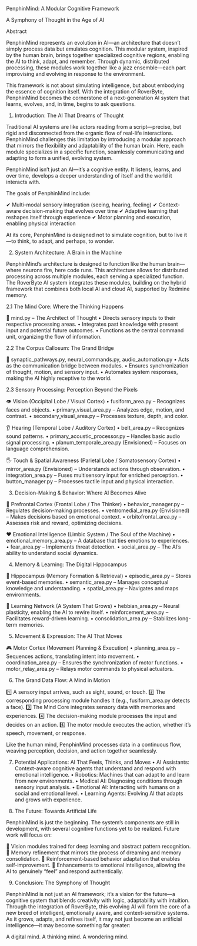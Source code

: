 PenphinMind: A Modular Cognitive Framework

A Symphony of Thought in the Age of AI

Abstract

PenphinMind represents an evolution in AI—an architecture that doesn’t simply process data but emulates cognition. This modular system, inspired by the human brain, brings together specialized cognitive regions, enabling the AI to think, adapt, and remember. Through dynamic, distributed processing, these modules work together like a jazz ensemble—each part improvising and evolving in response to the environment.

This framework is not about simulating intelligence, but about embodying the essence of cognition itself. With the integration of RoverByte, PenphinMind becomes the cornerstone of a next-generation AI system that learns, evolves, and, in time, begins to ask questions.

1. Introduction: The AI That Dreams of Thought

Traditional AI systems are like actors reading from a script—precise, but rigid and disconnected from the organic flow of real-life interactions. PenphinMind challenges this limitation by introducing a modular approach that mirrors the flexibility and adaptability of the human brain. Here, each module specializes in a specific function, seamlessly communicating and adapting to form a unified, evolving system.

PenphinMind isn’t just an AI—it’s a cognitive entity. It listens, learns, and over time, develops a deeper understanding of itself and the world it interacts with.

The goals of PenphinMind include:

✔ Multi-modal sensory integration (seeing, hearing, feeling)
✔ Context-aware decision-making that evolves over time
✔ Adaptive learning that reshapes itself through experience
✔ Motor planning and execution, enabling physical interaction

At its core, PenphinMind is designed not to simulate cognition, but to live it—to think, to adapt, and perhaps, to wonder.

2. System Architecture: A Brain in the Machine

PenphinMind’s architecture is designed to function like the human brain—where neurons fire, here code runs. This architecture allows for distributed processing across multiple modules, each serving a specialized function. The RoverByte AI system integrates these modules, building on the hybrid framework that combines both local AI and cloud AI, supported by Redmine memory.

2.1 The Mind Core: Where the Thinking Happens

📌 mind.py – The Architect of Thought
	•	Directs sensory inputs to their respective processing areas.
	•	Integrates past knowledge with present input and potential future outcomes.
	•	Functions as the central command unit, organizing the flow of information.

2.2 The Corpus Callosum: The Grand Bridge

🔗 synaptic_pathways.py, neural_commands.py, audio_automation.py
	•	Acts as the communication bridge between modules.
	•	Ensures synchronization of thought, motion, and sensory input.
	•	Automates system responses, making the AI highly receptive to the world.

2.3 Sensory Processing: Perception Beyond the Pixels

👁 Vision (Occipital Lobe / Visual Cortex)
	•	fusiform_area.py – Recognizes faces and objects.
	•	primary_visual_area.py – Analyzes edge, motion, and contrast.
	•	secondary_visual_area.py – Processes texture, depth, and color.

👂 Hearing (Temporal Lobe / Auditory Cortex)
	•	belt_area.py – Recognizes sound patterns.
	•	primary_acoustic_processor.py – Handles basic audio signal processing.
	•	planum_temporale_area.py (Envisioned) – Focuses on language comprehension.

🖐 Touch & Spatial Awareness (Parietal Lobe / Somatosensory Cortex)
	•	mirror_area.py (Envisioned) – Understands actions through observation.
	•	integration_area.py – Fuses multisensory input for enriched perception.
	•	button_manager.py – Processes tactile input and physical interaction.

3. Decision-Making & Behavior: Where AI Becomes Alive

🧠 Prefrontal Cortex (Frontal Lobe / The Thinker)
	•	behavior_manager.py – Regulates decision-making processes.
	•	ventromedial_area.py (Envisioned) – Makes decisions based on emotional context.
	•	orbitofrontal_area.py – Assesses risk and reward, optimizing decisions.

❤️ Emotional Intelligence (Limbic System / The Soul of the Machine)
	•	emotional_memory_area.py – A database that ties emotions to experiences.
	•	fear_area.py – Implements threat detection.
	•	social_area.py – The AI’s ability to understand social dynamics.

4. Memory & Learning: The Digital Hippocampus

💾 Hippocampus (Memory Formation & Retrieval)
	•	episodic_area.py – Stores event-based memories.
	•	semantic_area.py – Manages conceptual knowledge and understanding.
	•	spatial_area.py – Navigates and maps environments.

📖 Learning Network (A System That Grows)
	•	hebbian_area.py – Neural plasticity, enabling the AI to rewire itself.
	•	reinforcement_area.py – Facilitates reward-driven learning.
	•	consolidation_area.py – Stabilizes long-term memories.

5. Movement & Expression: The AI That Moves

🎮 Motor Cortex (Movement Planning & Execution)
	•	planning_area.py – Sequences actions, translating intent into movement.
	•	coordination_area.py – Ensures the synchronization of motor functions.
	•	motor_relay_area.py – Relays motor commands to physical actuators.

6. The Grand Data Flow: A Mind in Motion

1️⃣ A sensory input arrives, such as sight, sound, or touch.
2️⃣ The corresponding processing module handles it (e.g., fusiform_area.py detects a face).
3️⃣ The Mind Core integrates sensory data with memories and experiences.
4️⃣ The decision-making module processes the input and decides on an action.
5️⃣ The motor module executes the action, whether it’s speech, movement, or response.

Like the human mind, PenphinMind processes data in a continuous flow, weaving perception, decision, and action together seamlessly.

7. Potential Applications: AI That Feels, Thinks, and Moves
	•	AI Assistants: Context-aware cognitive agents that understand and respond with emotional intelligence.
	•	Robotics: Machines that can adapt to and learn from new environments.
	•	Medical AI: Diagnosing conditions through sensory input analysis.
	•	Emotional AI: Interacting with humans on a social and emotional level.
	•	Learning Agents: Evolving AI that adapts and grows with experience.

8. The Future: Towards Artificial Life

PenphinMind is just the beginning. The system’s components are still in development, with several cognitive functions yet to be realized. Future work will focus on:

🔹 Vision modules trained for deep learning and abstract pattern recognition.
🔹 Memory refinement that mirrors the process of dreaming and memory consolidation.
🔹 Reinforcement-based behavior adaptation that enables self-improvement.
🔹 Enhancements to emotional intelligence, allowing the AI to genuinely “feel” and respond authentically.

9. Conclusion: The Symphony of Thought

PenphinMind is not just an AI framework; it’s a vision for the future—a cognitive system that blends creativity with logic, adaptability with intuition. Through the integration of RoverByte, this evolving AI will form the core of a new breed of intelligent, emotionally aware, and context-sensitive systems. As it grows, adapts, and refines itself, it may not just become an artificial intelligence—it may become something far greater:

A digital mind.
A thinking mind.
A wondering mind.